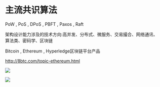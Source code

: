 


# 主流共识算法
PoW , PoS , DPoS , PBFT , Paxos , Raft

架构设计能力涉及的技术方向:高并发、分布式、微服务、交易撮合、网络通讯、算法类、密码学、区块链

Bitcoin , Ethereum , Hyperledge区块链平台产品


http://8btc.com/topic-ethereum.html


![](https://cdn-images-1.medium.com/max/2000/1*bgGZLetad-VuvTwPktJysg.png)

![](https://pbs.twimg.com/media/DT1kOQiX0AEmWX5.jpg)
